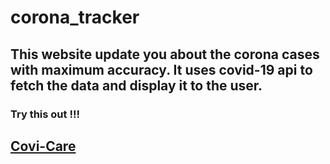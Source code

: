 # corona_tracker
## This website update you about the corona cases with maximum accuracy. It uses covid-19 api to fetch the data and display it to the user.
### Try this out !!!
## [Covi-Care](https://paarth2608.github.io/corona_tracker/)
